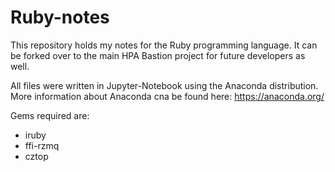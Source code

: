 # Ruby-notes
This repository holds my notes for the Ruby programming language. It can be forked over to the main HPA Bastion project for future developers as well.

All files were written in Jupyter-Notebook using the Anaconda distribution. More information about Anaconda cna be found here: https://anaconda.org/

Gems required are:
- iruby
- ffi-rzmq
- cztop
